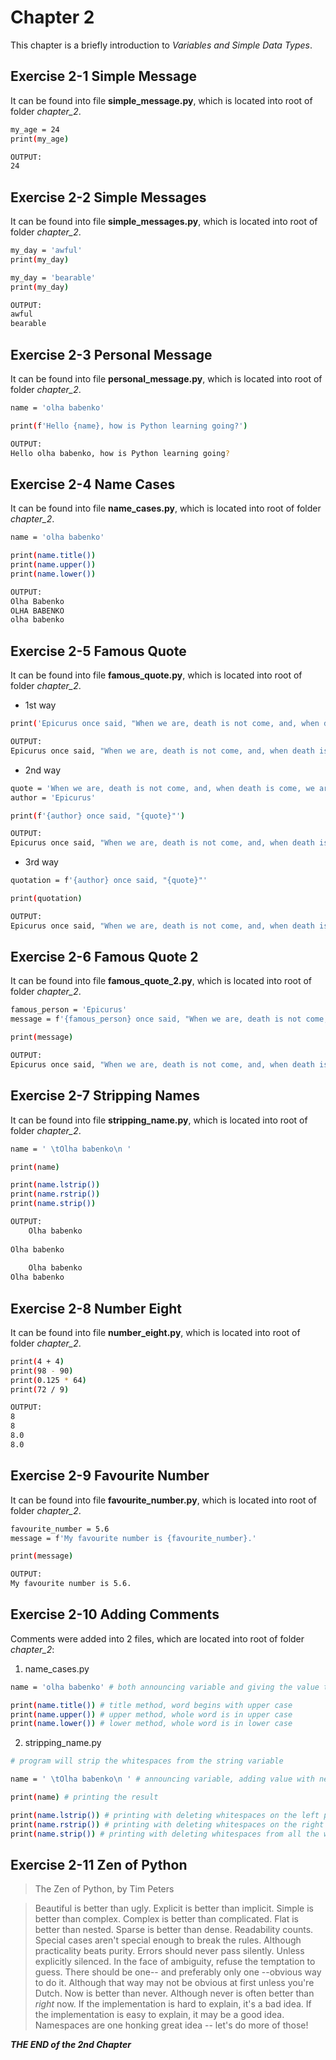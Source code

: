 # Chapter 2

This chapter is a briefly introduction to *Variables and Simple Data Types*.

## Exercise 2-1 Simple Message

It can be found into file **simple_message.py**, which is located into root of folder *chapter_2*.

```sh
my_age = 24
print(my_age)

OUTPUT:
24
```

## Exercise 2-2 Simple Messages

It can be found into file **simple_messages.py**, which is located into root of folder *chapter_2*.

```sh
my_day = 'awful'
print(my_day)

my_day = 'bearable'
print(my_day)

OUTPUT:
awful
bearable
```

## Exercise 2-3 Personal Message

It can be found into file **personal_message.py**, which is located into root of folder *chapter_2*.

```sh
name = 'olha babenko'

print(f'Hello {name}, how is Python learning going?')

OUTPUT:
Hello olha babenko, how is Python learning going?
```

## Exercise 2-4 Name Cases

It can be found into file **name_cases.py**, which is located into root of folder *chapter_2*.

```sh
name = 'olha babenko'

print(name.title()) 
print(name.upper())
print(name.lower())

OUTPUT:
Olha Babenko
OLHA BABENKO
olha babenko
```

## Exercise 2-5 Famous Quote

It can be found into file **famous_quote.py**, which is located into root of folder *chapter_2*.

- 1st way
```sh
print('Epicurus once said, "When we are, death is not come, and, when death is come, we are not."')

OUTPUT:
Epicurus once said, "When we are, death is not come, and, when death is come, we are not."
```

- 2nd way

```sh
quote = 'When we are, death is not come, and, when death is come, we are not.'
author = 'Epicurus'

print(f'{author} once said, "{quote}"')

OUTPUT:
Epicurus once said, "When we are, death is not come, and, when death is come, we are not."
```

- 3rd way

```sh
quotation = f'{author} once said, "{quote}"'

print(quotation)

OUTPUT:
Epicurus once said, "When we are, death is not come, and, when death is come, we are not."
```

## Exercise 2-6 Famous Quote 2

It can be found into file **famous_quote_2.py**, which is located into root of folder *chapter_2*.

```sh
famous_person = 'Epicurus'
message = f'{famous_person} once said, "When we are, death is not come, and, when death is come, we are not."'

print(message)

OUTPUT:
Epicurus once said, "When we are, death is not come, and, when death is come, we are not."
```

## Exercise 2-7 Stripping Names

It can be found into file **stripping_name.py**, which is located into root of folder *chapter_2*.

```sh
name = ' \tOlha babenko\n '

print(name)

print(name.lstrip())
print(name.rstrip())
print(name.strip())

OUTPUT:
 	Olha babenko
 
Olha babenko
 
 	Olha babenko
Olha babenko
```

## Exercise 2-8 Number Eight

It can be found into file **number_eight.py**, which is located into root of folder *chapter_2*.

```sh
print(4 + 4)
print(98 - 90)
print(0.125 * 64)
print(72 / 9)

OUTPUT:
8
8
8.0
8.0
```

## Exercise 2-9 Favourite Number

It can be found into file **favourite_number.py**, which is located into root of folder *chapter_2*.

```sh
favourite_number = 5.6
message = f'My favourite number is {favourite_number}.'

print(message)

OUTPUT:
My favourite number is 5.6.
```

## Exercise 2-10 Adding Comments

Comments were added into 2 files, which are located into root of folder *chapter_2*:

1. name_cases.py

```sh
name = 'olha babenko' # both announcing variable and giving the value to it

print(name.title()) # title method, word begins with upper case
print(name.upper()) # upper method, whole word is in upper case
print(name.lower()) # lower method, whole word is in lower case
```

2. stripping_name.py

```sh
# program will strip the whitespaces from the string variable

name = ' \tOlha babenko\n ' # announcing variable, adding value with neccesary requirements

print(name) # printing the result

print(name.lstrip()) # printing with deleting whitespaces on the left part
print(name.rstrip()) # printing with deleting whitespaces on the right part
print(name.strip()) # printing with deleting whitespaces from all the word
```

## Exercise 2-11 Zen of Python

> The Zen of Python, by Tim Peters

> Beautiful is better than ugly.
> Explicit is better than implicit.
> Simple is better than complex.
> Complex is better than complicated.
> Flat is better than nested.
> Sparse is better than dense.
> Readability counts.
> Special cases aren't special enough to break the rules.
> Although practicality beats purity.
> Errors should never pass silently.
> Unless explicitly silenced.
> In the face of ambiguity, refuse the temptation to guess.
> There should be one-- and preferably only one --obvious way to do it.
> Although that way may not be obvious at first unless you're Dutch.
> Now is better than never.
> Although never is often better than *right* now.
> If the implementation is hard to explain, it's a bad idea.
> If the implementation is easy to explain, it may be a good idea.
> Namespaces are one honking great idea -- let's do more of those!

***THE END of the 2nd Chapter***